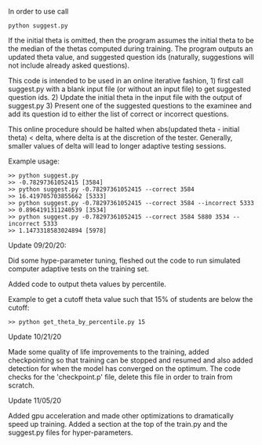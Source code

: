 In order to use call

```
python suggest.py
```

If the initial theta is omitted, then the program assumes the initial theta to
be the median of the thetas computed during training. The program outputs an
updated theta value, and suggested question ids (naturally, suggestions will
not include already asked questions).

This code is intended to be used in an online iterative fashion, 1) first call
suggest.py with a blank input file (or without an input file) to get suggested
question ids. 2) Update the initial theta in the input file with the output of
suggest.py 3) Present one of the suggested questions to the examinee and add
its question id to either the list of correct or incorrect questions.

This online procedure should be halted when abs(updated theta - initial theta) 
< delta, where delta is at the discretion of the tester. Generally, smaller
values of delta will lead to longer adaptive testing sessions.

Example usage:

```
>> python suggest.py
>> -0.78297361052415 [3584]
>> python suggest.py -0.78297361052415 --correct 3584
>> 16.419705703855662 [5333]
>> python suggest.py -0.78297361052415 --correct 3584 --incorrect 5333
>> 0.8964191311240539 [3534]
>> python suggest.py -0.78297361052415 --correct 3584 5880 3534 --incorrect 5333
>> 1.1473318583024894 [5978]
```

Update 09/20/20:

Did some hype-parameter tuning, fleshed out the code to run simulated computer
adaptive tests on the training set.

Added code to output theta values by percentile.

Example to get a cutoff theta value such that 15% of students are below the
cutoff:
```
>> python get_theta_by_percentile.py 15
```

Update 10/21/20

Made some quality of life improvements to the training, added checkpointing so
that training can be stopped and resumed and also added detection for when the
model has converged on the optimum. The code checks for the 'checkpoint.p'
file, delete this file in order to train from scratch.

Update 11/05/20

Added gpu acceleration and made other optimizations to dramatically speed up
training. Added a section at the top of the train.py and the suggest.py files
for hyper-parameters.
